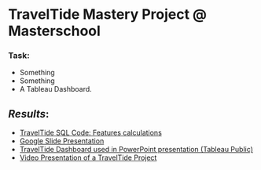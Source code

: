 # TravelTide Mastery Project @ Masterschool

### **Task**:
- Something
- Something
- A Tableau Dashboard.  

## *Results*:
- [TravelTide SQL Code: Features calculations](empty)
- [Google Slide Presentation](https://docs.google.com/presentation/d/1AQuSZjDRThOXOOc06L_Ikgg4cf_BqLpGuCJcSniTzV8/edit?usp=sharing)
- [TravelTide Dashboard used in PowerPoint presentation (Tableau Public)](empty)
- [Video Presentation of a TravelTide Project](empty)
